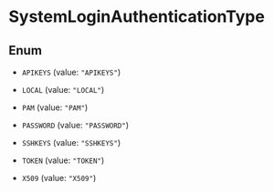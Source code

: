 
# SystemLoginAuthenticationType

## Enum


* `APIKEYS` (value: `"APIKEYS"`)

* `LOCAL` (value: `"LOCAL"`)

* `PAM` (value: `"PAM"`)

* `PASSWORD` (value: `"PASSWORD"`)

* `SSHKEYS` (value: `"SSHKEYS"`)

* `TOKEN` (value: `"TOKEN"`)

* `X509` (value: `"X509"`)



